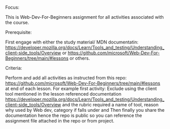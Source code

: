 Focus:

This is Web-Dev-For-Beginners assignment for all activities associated with the course.

Prerequisite:

First engage with either the study material/ MDN documentatin: https://developer.mozilla.org/docs/Learn/Tools_and_testing/Understanding_client-side_tools/Overview or  https://github.com/microsoft/Web-Dev-For-Beginners/tree/main/#lessons or others.

Criteria:

Perform and add all activities as instructed from this repo: https://github.com/microsoft/Web-Dev-For-Beginners/tree/main/#lessons at end of each lesson.
For example first activity:
Exclude using the client tool mentioned in the lesson referenced documentation https://developer.mozilla.org/docs/Learn/Tools_and_testing/Understanding_client-side_tools/Overview and the rubric required a name of tool, reason why used by Web dev, category if falls under and 
Then finally you share the documentation hence the repo is public so you can reference the assignment file attached in the repo or from project.
